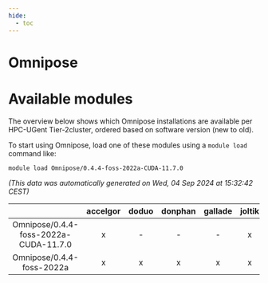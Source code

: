 ```yaml
---
hide:
  - toc
---
```


Omnipose
========

# Available modules


The overview below shows which Omnipose installations are available per HPC-UGent Tier-2cluster, ordered based on software version (new to old).

To start using Omnipose, load one of these modules using a `module load` command like:

```shell
module load Omnipose/0.4.4-foss-2022a-CUDA-11.7.0
```

*(This data was automatically generated on Wed, 04 Sep 2024 at 15:32:42 CEST)*  

| |accelgor|doduo|donphan|gallade|joltik|shinx|skitty|
| :---: | :---: | :---: | :---: | :---: | :---: | :---: | :---: |
|Omnipose/0.4.4-foss-2022a-CUDA-11.7.0|x|-|-|-|x|-|-|
|Omnipose/0.4.4-foss-2022a|x|x|x|x|x|-|x|
